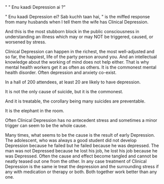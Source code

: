 " " Enu kaadi Depression ai ?"

" Enu kaadi Depression ei? Sab kuchh taan hai, " is the miffed response from many husbands when I tell them the wife has Clinical Depression.

And this is the most stubborn block in the public consciousness in understanding an illness which may or may NOT be triggered, caused, or worsened by stress.

Clinical Depression can happen in the richest, the most well-adjusted and so far, the happiest, life of the party person around you. And an intellectual knowledge about the working of mind does not help either. That is why mental health workers get it as often as others. It is the commonest mental health disorder. Often depression and anxiety co-exist.

In a hall of 200 attendees, at least 20 are likely to have depression.

It is not the only cause of suicide, but it is the commonest.

And it is treatable, the corollary being many suicides are preventable.

It is the elephant in the room.

Often Clinical Depression has no antecedent stress and sometimes a minor trigger can seem to be the whole cause.

Many times, what seems to be the cause is the result of early Depression. The adolescent, who was always a good student did not develop Depression because he failed but he failed because he was depressed. The man was not Depressed because he lost his job, he lost his job because he was Depressed. Often the cause and effect become tangled and cannot be neatly teased out one from the other. In any case treatment of Clinical Depression is the same ie treat the depression and the surrounding stress if any with medication or therapy or both. Both together work better than any one.
